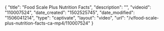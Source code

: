 {
    "title": "Food Scale Plus Nutrition Facts",
    "description": "",
    "videoid": "110007524",
    "date_created": "1502525745",
    "date_modified": "1506041214",
    "type": "captivate",
    "layout": "video",
    "url": "\/v\/food-scale-plus-nutrition-facts-ca-mp4\/110007524"
}